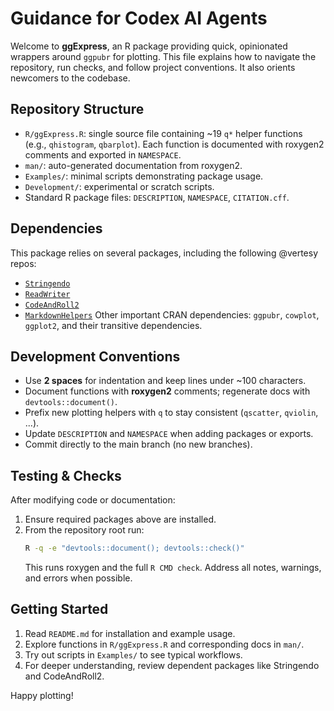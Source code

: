 # Guidance for Codex AI Agents

Welcome to **ggExpress**, an R package providing quick, opinionated wrappers around `ggpubr` for plotting. This file explains how to navigate the repository, run checks, and follow project conventions. It also orients newcomers to the codebase.

## Repository Structure
- `R/ggExpress.R`: single source file containing ~19 `q*` helper functions (e.g., `qhistogram`, `qbarplot`). Each function is documented with roxygen2 comments and exported in `NAMESPACE`.
- `man/`: auto-generated documentation from roxygen2.
- `Examples/`: minimal scripts demonstrating package usage.
- `Development/`: experimental or scratch scripts.
- Standard R package files: `DESCRIPTION`, `NAMESPACE`, `CITATION.cff`.

## Dependencies
This package relies on several packages, including the following @vertesy repos:
- [`Stringendo`](https://github.com/vertesy/Stringendo)
- [`ReadWriter`](https://github.com/vertesy/ReadWriter)
- [`CodeAndRoll2`](https://github.com/vertesy/CodeAndRoll2)
- [`MarkdownHelpers`](https://github.com/vertesy/MarkdownHelpers)
Other important CRAN dependencies: `ggpubr`, `cowplot`, `ggplot2`, and their transitive dependencies.

## Development Conventions
- Use **2 spaces** for indentation and keep lines under ~100 characters.
- Document functions with **roxygen2** comments; regenerate docs with `devtools::document()`.
- Prefix new plotting helpers with `q` to stay consistent (`qscatter`, `qviolin`, ...).
- Update `DESCRIPTION` and `NAMESPACE` when adding packages or exports.
- Commit directly to the main branch (no new branches).

## Testing & Checks
After modifying code or documentation:
1. Ensure required packages above are installed.
2. From the repository root run:
   ```bash
   R -q -e "devtools::document(); devtools::check()"
   ```
   This runs roxygen and the full `R CMD check`. Address all notes, warnings, and errors when possible.

## Getting Started
1. Read `README.md` for installation and example usage.
2. Explore functions in `R/ggExpress.R` and corresponding docs in `man/`.
3. Try out scripts in `Examples/` to see typical workflows.
4. For deeper understanding, review dependent packages like Stringendo and CodeAndRoll2.

Happy plotting!
